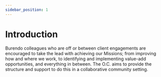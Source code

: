 ```yaml
---
sidebar_position: 1
---
```


# Introduction

Burendo colleagues who are off or between client engagements are encouraged to take the lead with achieving our Missions; from improving how and where we work, to identifying and implementing value-add opportunities, and everything in between. The O.C. aims to provide the structure and support to do this in a collaborative community setting. 
